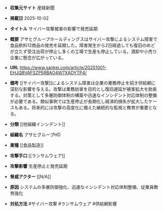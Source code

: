 - **収集元サイト**
産経新聞

- **掲載日**
2025-10-02

- **タイトル**
サイバー攻撃被害の影響で発売延期

- **概要**
アサヒグループホールディングスはサイバー攻撃によるシステム障害で食品飲料12商品の発売を延期した。障害発生から2日経過しても復旧のめどが立たず受注出荷が停止し多くの工場で生産も停止している。酒卸や小売り企業に懸念が広がっている。

- **URL**
https://www.sankei.com/article/20251001-EHJQBVAFSZP5RBAO4W7XADYTP4/

- **備考**
[[サイバー攻撃]]によるシステム障害は企業の業務停止を招き供給網に深刻な影響を与える。攻撃は業務妨害を目的とし復旧遅延が被害拡大を助長する。対策として多層防御体制の構築や迅速なインシデント対応体制の整備が必要である。類似事例では生産停止が長期化し経済的損失が拡大したケースもある。将来的には攻撃の高度化に備えた継続的な監視と教育が重要となる。

- **分類**
[[他組織インシデント]]

- **組織名**
アサヒグループHD

- **業種**
[[食品製造]]

- **攻撃手口**
[[ランサムウェア]]

- **攻撃影響**
生産停止と発売延期

- **脅威アクター**
[[N/A]]

- **原因**
システムの多層防御強化、迅速なインシデント対応体制整備、従業員教育強化

- **対処方法**
#サイバー攻撃 #ランサムウェア #供給網影響
